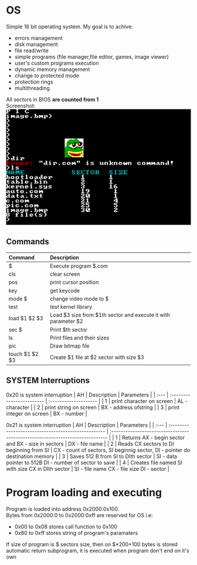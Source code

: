 # OS
Simple 16 bit operating system. My goal is to achive:
* errors management
* disk management
* file read/write
* simple programs (file manager,file editor, games, image viewer)
* user's custom programs execution
* dynamic memory management
* change to protected mode
* protection rings
* multithreading

All sectors in BIOS **are counted from 1**\
Screenshot:\
![Screenshot](screenshot.png)
## Commands
| Command        | Description                                                    |
| :------------- | :------------------------------------------------------------- |
| $              | Execute program $.com                                          |
| cls            | clear screen                                                   |
| pos            | print cursor position                                          |
| key            | get keycode                                                    |
| mode $         | change video mode to $                                         |
| test           | test kernel library                                            |
| load $1 $2 $3  | Load $3 size from $1th sector and execute it with parameter $2 |
| sec $          | Print $th sector                                               |
| ls             | Print files and their sizes                                    |
| pic            | Draw bitmap file                                               |
| touch $1 $2 $3 | Create $1 file at $2 sector with size $3                       |
## SYSTEM Interruptions
0x20 is system interruption
| AH   | Description               | Parameters            |
| :--- | :------------------------ | :-------------------- |
| 1    | print character on screen | AL - character        |
| 2    | print string on screen    | BX - address ofstring |
| 3    | print integer on screen   | BX - number           |

0x21 is system interruption
| AH   | Description                                         | Parameters                                                                    |
| :--- | :-------------------------------------------------- | :---------------------------------------------------------------------------- |
| 1    | Returns  AX - begin sector and BX - size in sectors | DX - file name                                                                |
| 2    | Reads CX sectors to DI beginning from SI            | CX - count of sectors, SI beginnig sector, DI - pointer do destination memory |
| 3    | Saves 512 B from SI to DIth sector                  | SI - data pointer to 512B DI - number of sector to save                       |
| 4    | Creates file named SI with size CX in DIth sector   | SI - file name CX - file size DI - sector                                     |

# Program loading and executing
Program is loaded into address 0x2000:0x100.\
Bytes from 0x2000:0 to 0x2000:0xff are reserved for OS i.e:
* 0x00 to 0x08 stores call function to 0x100
* 0x80 to 0xff stores string of program's paramaters

If size of program is $ sectors size, then on $*200+100 bytes is stored automatic return subprogram, it is executed when program don't end on it's own